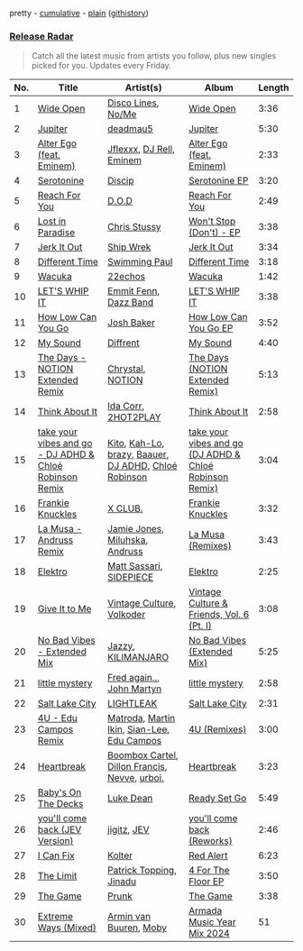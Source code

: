 pretty - [cumulative](/playlists/cumulative/Release%20Radar.md) - [plain](/playlists/plain/37i9dQZEVXbsudmxBFKW7G) ([githistory](https://github.githistory.xyz/vitokorn/spotify-playlist-archive/blob/master/playlists/plain/37i9dQZEVXbsudmxBFKW7G))
### [Release Radar](https://open.spotify.com/playlist/37i9dQZEVXbsudmxBFKW7G)

> Catch all the latest music from artists you follow, plus new singles picked for you. Updates every Friday.

| No. | Title | Artist(s) | Album | Length |
|---|---|---|---|---|
| 1 | [Wide Open](https://open.spotify.com/track/6a7aKzKRgY54loG7reqXfI) | [Disco Lines](https://open.spotify.com/artist/5Kmr0b3ip8g9P2i0dLTC3Z), [No/Me](https://open.spotify.com/artist/4L0It80jhQQKMTU2r02nkL) | [Wide Open](https://open.spotify.com/album/1jhMDPST130snbmr1Oe0Np) | 3:36 |
| 2 | [Jupiter](https://open.spotify.com/track/4nFSITI81LYuC5TCeaEjDT) | [deadmau5](https://open.spotify.com/artist/2CIMQHirSU0MQqyYHq0eOx) | [Jupiter](https://open.spotify.com/album/5MGV9Y4u2xXvoAR1RtVK6c) | 5:30 |
| 3 | [Alter Ego (feat. Eminem)](https://open.spotify.com/track/4fchxVAOV4T6fkaL8jkNou) | [Jflexxx](https://open.spotify.com/artist/4T6xxsoAF89NuOi6JzDboR), [DJ Rell](https://open.spotify.com/artist/4sw1fHktKBWUVIoSUGGxrT), [Eminem](https://open.spotify.com/artist/7dGJo4pcD2V6oG8kP0tJRR) | [Alter Ego (feat. Eminem)](https://open.spotify.com/album/2LUWCihTuzpeW2POZhClra) | 2:33 |
| 4 | [Serotonine](https://open.spotify.com/track/7brE4PDHUmdJMFle4OTTAA) | [Discip](https://open.spotify.com/artist/6K16NRv0isbkftsv5lmlMT) | [Serotonine EP](https://open.spotify.com/album/2IJ0OyFYDdHyoWZ4ZRNx8s) | 3:20 |
| 5 | [Reach For You](https://open.spotify.com/track/4hLDHwc3t9fx3zyn3NYBXN) | [D.O.D](https://open.spotify.com/artist/0Cs47vvRsPgEfliBU9KDiB) | [Reach For You](https://open.spotify.com/album/4reioH9lNaPq6lFuKH9nBF) | 2:49 |
| 6 | [Lost in Paradise](https://open.spotify.com/track/1cPQl52N3GcxK3i6fKcnPT) | [Chris Stussy](https://open.spotify.com/artist/3BxjasMelf9pKaE4f7Y0So) | [Won't Stop (Don't) - EP](https://open.spotify.com/album/01JyRXCJqCSxv11m2dawWj) | 3:38 |
| 7 | [Jerk It Out](https://open.spotify.com/track/5b4Ptx29cPXsKenFpVGJZq) | [Ship Wrek](https://open.spotify.com/artist/1ic0FHNGIjXZAWH6O6Reif) | [Jerk It Out](https://open.spotify.com/album/1Gto2rZS5JpP7JWHydyoEi) | 3:34 |
| 8 | [Different Time](https://open.spotify.com/track/5xnovZUHcYKyREGwXrq3uc) | [Swimming Paul](https://open.spotify.com/artist/5rEwPEAHq2q1yW3wF4av5s) | [Different Time](https://open.spotify.com/album/0CVh0bJ2pYdd0i2Q0Jwqes) | 3:18 |
| 9 | [Wacuka](https://open.spotify.com/track/7dXrMijUKNKcoOivZSiGia) | [22echos](https://open.spotify.com/artist/6G50FGCJoYKhbYc5BIxG9v) | [Wacuka](https://open.spotify.com/album/5Am4zu8u0jLBfBIMG1EkwI) | 1:42 |
| 10 | [LET'S WHIP IT](https://open.spotify.com/track/7Ba2eY330uMac38EyqsDGr) | [Emmit Fenn](https://open.spotify.com/artist/3VVLqeEqQQqTgT8YhfY9Z6), [Dazz Band](https://open.spotify.com/artist/4n7L1vYXp4Dt0HfxaLBj9l) | [LET'S WHIP IT](https://open.spotify.com/album/6t52SRsgqs0DXHBe1IYEc7) | 3:38 |
| 11 | [How Low Can You Go](https://open.spotify.com/track/3L4Sen9oMlDkmbeufDEU3Q) | [Josh Baker](https://open.spotify.com/artist/4zf8Awb8y1X9qwL4oiVRd6) | [How Low Can You Go EP](https://open.spotify.com/album/2F9Karze72Hgnk3NW2x08G) | 3:52 |
| 12 | [My Sound](https://open.spotify.com/track/0utpATonkWYtXT3y0b2jMS) | [Diffrent](https://open.spotify.com/artist/7mycnkT3eOskxxGbN9skkV) | [My Sound](https://open.spotify.com/album/6nC1cM7SFZ29nGS9ickzgz) | 4:40 |
| 13 | [The Days - NOTION Extended Remix](https://open.spotify.com/track/3he23vAu7LxTRObBrlNqWP) | [Chrystal](https://open.spotify.com/artist/5bQ3wFgekuIMIcWJuxkqLK), [NOTION](https://open.spotify.com/artist/1uRVM0wBdtyEuU582EeKJM) | [The Days (NOTION Extended Remix)](https://open.spotify.com/album/3BrpWiTOw32OyMq0EZ1Teb) | 5:13 |
| 14 | [Think About It](https://open.spotify.com/track/1NyGisWiw1SxUXCaINfCx1) | [Ida Corr](https://open.spotify.com/artist/30ut8L4gmEz4vNr1zNhpbh), [2HOT2PLAY](https://open.spotify.com/artist/3A1LIysZ96ZZSSMuAvvSEA) | [Think About It](https://open.spotify.com/album/71naf0dyKUCucdXEODamHK) | 2:58 |
| 15 | [take your vibes and go - DJ ADHD & Chloé Robinson Remix](https://open.spotify.com/track/1P5uvuPPTtbG8gPfWuODtq) | [Kito](https://open.spotify.com/artist/3FLUBwpAnaIlIKeaBfsxFe), [Kah-Lo](https://open.spotify.com/artist/59iOp415oyqGlBHyAhu4z3), [brazy](https://open.spotify.com/artist/5qdXUxsjbP0UAig0CtqO5b), [Baauer](https://open.spotify.com/artist/25fqWEebq6PoiGQIHIrdtv), [DJ ADHD](https://open.spotify.com/artist/7hOtK8fa4BkYO3CvLMpZCo), [Chloé Robinson](https://open.spotify.com/artist/0Qpm94Bbsi44jMAXg0cI66) | [take your vibes and go (DJ ADHD & Chloé Robinson Remix)](https://open.spotify.com/album/4rV58lqDzRYmLD1ToaqL06) | 3:04 |
| 16 | [Frankie Knuckles](https://open.spotify.com/track/7Fkoz65bhhz0Nd11O3FHf7) | [X CLUB.](https://open.spotify.com/artist/4CYPaFp9yDrNduNptv0DPQ) | [Frankie Knuckles](https://open.spotify.com/album/16LjPG5rGfRhrHuAYRRy09) | 3:32 |
| 17 | [La Musa - Andruss Remix](https://open.spotify.com/track/3gvyyLR6Mth5o3ziywMc0H) | [Jamie Jones](https://open.spotify.com/artist/4admDxmnri5Zco0xYrJ0ji), [Miluhska](https://open.spotify.com/artist/7N3So4jUBd3uUbbx40TjpY), [Andruss](https://open.spotify.com/artist/6HZwb7Zbnvfo8u1sst4QrI) | [La Musa (Remixes)](https://open.spotify.com/album/7iMl8NIar1tcbPbY65jLTd) | 3:43 |
| 18 | [Elektro](https://open.spotify.com/track/7jzipuyNEGVjnAesC6ZbH5) | [Matt Sassari](https://open.spotify.com/artist/21dVknSLCsK37cWozWDZZS), [SIDEPIECE](https://open.spotify.com/artist/5czbzNZZfWpyFgZyfT3Mkk) | [Elektro](https://open.spotify.com/album/7nSf95TxOqgsWGElMAE2ll) | 2:25 |
| 19 | [Give It to Me](https://open.spotify.com/track/0hWriVrNXaLiC5TO2GFyNc) | [Vintage Culture](https://open.spotify.com/artist/28uJnu5EsrGml2tBd7y8ts), [Volkoder](https://open.spotify.com/artist/5SwGFGfUlV6Dan4ygjF5CU) | [Vintage Culture & Friends, Vol. 6 (Pt. I)](https://open.spotify.com/album/27SNkj72LB2Ir4ujwFl3NF) | 3:08 |
| 20 | [No Bad Vibes - Extended Mix](https://open.spotify.com/track/1mfyQixbWLEcAFIp8LjKEY) | [Jazzy](https://open.spotify.com/artist/7zAAwgV5Wqmvpb4GzvlRkP), [KILIMANJARO](https://open.spotify.com/artist/4QGD0m9AGZixhuPAzaBeD7) | [No Bad Vibes (Extended Mix)](https://open.spotify.com/album/5RqBgRljuxsmJNqtoRSvc2) | 5:25 |
| 21 | [little mystery](https://open.spotify.com/track/3xQRTND9hFZJyA4Bvp4GBW) | [Fred again..](https://open.spotify.com/artist/4oLeXFyACqeem2VImYeBFe), [John Martyn](https://open.spotify.com/artist/3JulrApLVT81sb2HkfwMks) | [little mystery](https://open.spotify.com/album/7qKbSNVGjmSyprfPLGMG33) | 2:58 |
| 22 | [Salt Lake City](https://open.spotify.com/track/2bN6txFfJ3RJiQfsyB7gxe) | [LIGHTLEAK](https://open.spotify.com/artist/1gU6WyJYdljeam0N3ZpgOC) | [Salt Lake City](https://open.spotify.com/album/5HodpgmkGBQHKbDLthLoKx) | 2:31 |
| 23 | [4U - Edu Campos Remix](https://open.spotify.com/track/4U9f50xOGsxa4aFPkU2pxQ) | [Matroda](https://open.spotify.com/artist/45lcbTsX07JWzmTIjcdyBz), [Martin Ikin](https://open.spotify.com/artist/7DhdJhd6DrxeJlUajwttd1), [Sian-Lee](https://open.spotify.com/artist/0JiqigemaoIuLScw1UNRr0), [Edu Campos](https://open.spotify.com/artist/2RvoRUjBaJOEHIlfjs9V2J) | [4U (Remixes)](https://open.spotify.com/album/1wrsTJ8gPE3IGdYCrdavKR) | 3:00 |
| 24 | [Heartbreak](https://open.spotify.com/track/78MlxXcdUIYlYH5TNSjEut) | [Boombox Cartel](https://open.spotify.com/artist/4m1yRHUMhvB8gKAJTjK4kO), [Dillon Francis](https://open.spotify.com/artist/5R3Hr2cnCCjt220Jmt2xLf), [Nevve](https://open.spotify.com/artist/3RTklnRcfHgkQJwFpgOq3t), [urboi.](https://open.spotify.com/artist/6QhzVrbA9G5OZJ7u6Mq30L) | [Heartbreak](https://open.spotify.com/album/5mS2VooMYaBTuxqm9siExC) | 3:23 |
| 25 | [Baby's On The Decks](https://open.spotify.com/track/7H9WQvN4ksosDJaPq4cur7) | [Luke Dean](https://open.spotify.com/artist/2BhXOZ96YbOdXz8F6HVUw4) | [Ready Set Go](https://open.spotify.com/album/2BIjkk5chGLoWG2R2stZjR) | 5:49 |
| 26 | [you'll come back (JEV Version)](https://open.spotify.com/track/5BV7SxVEUNd0NlKzoAZrfb) | [jigitz](https://open.spotify.com/artist/7sfn5Z6ItzDkOF9cYzxWPZ), [JEV](https://open.spotify.com/artist/6StZbL9v3UpuaMwIoq8fyW) | [you'll come back (Reworks)](https://open.spotify.com/album/2leGrExJmskyh55qJM3bGW) | 2:46 |
| 27 | [I Can Fix](https://open.spotify.com/track/2gYG2gQsDltan0GDnXx95S) | [Kolter](https://open.spotify.com/artist/2Invsp3HSrAeJy4u7Retry) | [Red Alert](https://open.spotify.com/album/0h9sF8rbO1IT4jG8N4lt0c) | 6:23 |
| 28 | [The Limit](https://open.spotify.com/track/7cUeIRUJZMpPJkrtMZDdhc) | [Patrick Topping](https://open.spotify.com/artist/7yRimuQSC5Ks3T2Ts0iyZa), [Jinadu](https://open.spotify.com/artist/0o9k6CmDuy07gP28ov82wp) | [4 For The Floor EP](https://open.spotify.com/album/2UJcSLumuHuBP8DwEbIszG) | 3:50 |
| 29 | [The Game](https://open.spotify.com/track/1s8xGfe1FlFVWG5rlK3ysF) | [Prunk](https://open.spotify.com/artist/6FJfLfGO9X2AVNz0sFscrG) | [The Game](https://open.spotify.com/album/0mrJ8c6f6jwraU4JQfiR30) | 3:38 |
| 30 | [Extreme Ways (Mixed)](https://open.spotify.com/track/1vCyeMMWeebyXCxyxqGOVX) | [Armin van Buuren](https://open.spotify.com/artist/0SfsnGyD8FpIN4U4WCkBZ5), [Moby](https://open.spotify.com/artist/3OsRAKCvk37zwYcnzRf5XF) | [Armada Music Year Mix 2024](https://open.spotify.com/album/38ezuNxMBVB0FsiF29Wo3P) | 51 |